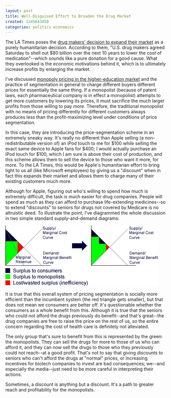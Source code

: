 ```yaml
---
layout: post
title: Well-Disguised Effort to Broaden the Drug Market
created: 1245643450
categories: politics economics
---
```

The LA Times poses the [drug makers' decision to expand their market](http://www.latimes.com/news/nationworld/nation/la-na-healthcare21-2009jun21,0,3211442.story) as a purely humanitarian decision. According to them, "U.S. drug makers agreed Saturday to shell out $80 billion over the next 10 years to lower the cost of medication"--which sounds like a pure donation for a good cause. What they overlooked is the economic motivations behind it, which is to ultimately increase profits by enlarging the market.

I've discussed [monopoly pricing in the higher-education market](http://dailycow.org/node/511) and the practice of segmentation in general to charge different buyers different prices for essentially the same thing. If a monopolist (because of patent laws, each pharmaceutical company is in effect a monopolist) attempts to get more customers by lowering its prices, it must sacrifice the much larger profits from those willing to pay more. Therefore, the traditional monopolist with no means of pricing differently for different customers always produces less than the profit-maximizing level under conditions of price segmentation.

In this case, they are introducing the price-segmentation scheme in an extremely sneaky way. It's really no different than Apple selling (a non-redistributable version of) an iPod touch to me for $100 while selling the exact same device to Apple fans for $400; I would actually purchase an iPod touch for $100, which I am sure is above their cost of production, and this scheme allows them to sell the device to those who want it more, for more. To the LA Times, this would be Apple's humanitarian effort to bring light to us all (like Microsoft employees) by giving us a "discount" when in fact this expands their market and allows them to charge many of their existing customers much more.

Although for Apple, figuring out who's willing to spend how much is extremely difficult, the task is much easier for drug companies. People will spend as much as they can afford to purchase life-extending medicines--so to extend "discounts" to seniors for drugs not covered by Medicare is no altruistic deed. To illustrate the point, I've diagrammed the whole discussion in two simple standard supply-and-demand diagrams:

<img src="/uploads/sdchart.png" />

It is true that this overall system of pricing segmentation is socially more efficient than the incumbent system (the red triangle gets smaller), but that does not mean we consumers are better off. It's questionable whether the consumers as a whole benefit from this. Although it is true that the seniors who could not afford the drugs previously do benefit--and that's great--the drug companies are free to raise the price on the rest of us, so the entire concern regarding the cost of health care is definitely not alleviated.

The only group that's sure to benefit from this is represented by the green: the monopolists. They can sell the drugs for more to those of us who can afford it, and they can now sell the drugs to those who they previously could not reach--at a good profit. That's not to say that giving discounts to seniors who can't afford the drugs at "normal" prices, or increasing incentives for biotech companies to invest are bad consequences; we--and especially the media--just need to be more careful in interpreting their actions.

Sometimes, a discount is anything but a discount. It's a path to greater reach and profitability for the monopolists.

